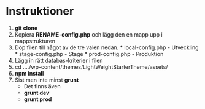 Instruktioner
======

1. **git clone**
2. Kopiera **RENAME-config.php** och lägg den en mapp upp i mappstrukturen
  1. Döp filen till något av de tre valen nedan.
  	* local-config.php - Utveckling
  	* stage-config.php - Stage
  	* prod-config.php - Produktion
  2. Lägg in rätt databas-kriterier i filen
3. cd ..../wp-content/themes/LightWeightStarterTheme/assets/
4. **npm install**
5. Sist men inte minst **grunt**
    * Det finns även
    * **grunt dev**
    * **grunt prod**